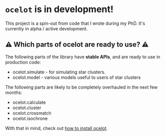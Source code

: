 # `ocelot` is in development!

This project is a spin-out from code that I wrote during my PhD. It's currently in alpha / active development.

## :warning: Which parts of ocelot are ready to use? :warning:

The following parts of the library have **stable APIs**, and are ready to use in production code:

- ocelot.simulate - for simulating star clusters.
- ocelot.model - various models useful to users of star clusters

The following parts are likely to be completely overhauled in the next few months:

- ocelot.calculate
- ocelot.cluster
- ocelot.crossmatch
- ocelot.isochrone

With that in mind, check out [how to install ocelot](installation.md).
